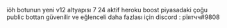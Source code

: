 iöh botunun yeni v12 altyapısı 7 24 aktif heroku boost piyasadaki çoğu public bottan güvenilir ve eğlenceli daha fazlası için 
discord : pїятчч#9808
